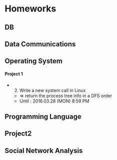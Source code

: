 # Homeworks

## DB

## Data Communications

## Operating System

#### Project 1

* 2. Write a new system call in Linux
    * => return the process tree info in a DFS order
    * Until : 2016.03.28 (MON) 8:59 PM

## Programming Language

## Project2

## Social Network Analysis
